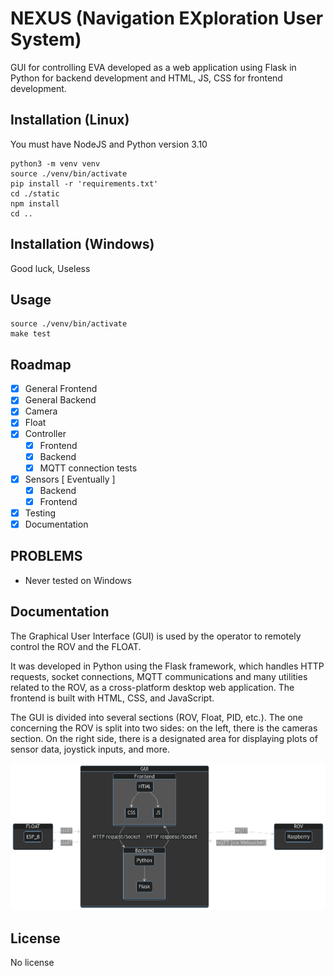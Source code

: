 # NEXUS (Navigation EXploration User System)
GUI for controlling EVA developed as a web application using Flask in Python for backend development and HTML, JS, CSS for frontend development. 
## Installation (Linux)
You must have NodeJS and Python version 3.10
```
python3 -m venv venv
source ./venv/bin/activate
pip install -r 'requirements.txt'
cd ./static
npm install
cd ..
```
## Installation (Windows)
Good luck, Useless
## Usage
```
source ./venv/bin/activate
make test
```
## Roadmap

- [x] General Frontend
- [x] General Backend
- [x] Camera
- [x] Float
- [x] Controller
    - [x] Frontend
    - [x] Backend
    - [x] MQTT connection tests
- [x] Sensors [ Eventually ]
    - [x] Backend
    - [x] Frontend
- [x] Testing
- [x] Documentation

## PROBLEMS
* Never tested on Windows

## Documentation
The Graphical User Interface (GUI) is used by the operator to remotely control the ROV and the FLOAT.

It was developed in Python using the Flask framework, which handles HTTP requests, socket connections, MQTT communications and many utilities related to the ROV, as a cross-platform desktop web application. The frontend is built with HTML, CSS, and JavaScript.

The GUI is divided into several sections (ROV, Float, PID, etc.). The one concerning the ROV is split into two sides: on the left, there is the cameras section. On the right side, there is a designated area for displaying plots of sensor data, joystick inputs, and more.


![SCHEMA](./static/IMG/SCHEMA.png)
## License
No license
